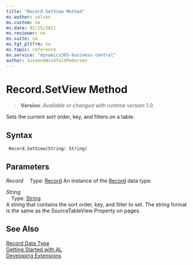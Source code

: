 ```yaml
---
title: "Record.SetView Method"
ms.author: solsen
ms.custom: na
ms.date: 02/15/2021
ms.reviewer: na
ms.suite: na
ms.tgt_pltfrm: na
ms.topic: reference
ms.service: "dynamics365-business-central"
author: SusanneWindfeldPedersen
---
```

[//]: # (START>DO_NOT_EDIT)
[//]: # (IMPORTANT:Do not edit any of the content between here and the END>DO_NOT_EDIT.)
[//]: # (Any modifications should be made in the .xml files in the ModernDev repo.)
# Record.SetView Method
> **Version**: _Available or changed with runtime version 1.0._

Sets the current sort order, key, and filters on a table.


## Syntax
```
 Record.SetView(String: String)
```
## Parameters
*Record*
&emsp;Type: [Record](record-data-type.md)
An instance of the [Record](record-data-type.md) data type.

*String*  
&emsp;Type: [String](../string/string-data-type.md)  
A string that contains the sort order, key, and filter to set. The string format is the same as the SourceTableView Property on pages.
          



[//]: # (IMPORTANT: END>DO_NOT_EDIT)
## See Also
[Record Data Type](record-data-type.md)  
[Getting Started with AL](../../devenv-get-started.md)  
[Developing Extensions](../../devenv-dev-overview.md)